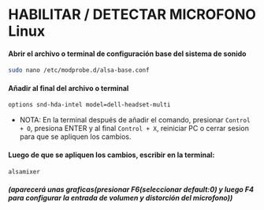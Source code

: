 # HABILITAR / DETECTAR MICROFONO Linux
#### Abrir el archivo o terminal de configuración base del sistema de sonido
```bash
sudo nano /etc/modprobe.d/alsa-base.conf
```
#### Añadir al final del archivo o terminal
```bash
options snd-hda-intel model=dell-headset-multi
```
* NOTA: En la terminal después de añadir el comando, presionar `Control + O`, presiona ENTER y al final `Control + X`, reiniciar PC o cerrar sesion para que se apliquen los cambios.</h5>
#### Luego de que se apliquen los cambios, escribir en la terminal:
```bash
alsamixer 
```
##### (aparecerá unas graficas(presionar F6(seleccionar default:0) y luego F4 para configurar la entrada de volumen y distorción del microfono))